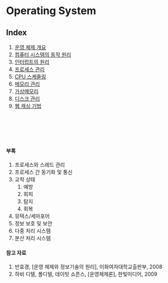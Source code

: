 # Operating System

## Index

1. [운영 체제 개요](folder/운영체제개요.md)
2. [컴퓨터 시스템의 동작 원리](folder/컴퓨터시스템의동작원리.md)
3. [인터럽트의 원리](folder/인터럽트의원리.md)
4. [프로세스 관리](folder/프로세스관리.md)
5. [CPU 스케줄링](folder/CPU스케줄링.md)
6. [메모리 관리](folder/메모리관리.md)
7. [가상메모리](folder/가상메모리.md)
8. [디스크 관리](folder/디스크관리.md)
9. [웹 캐싱 기법](folder/웹캐싱기법.md)



<br/><br/><br/><br/>

#### 부록
1. 프로세스와 스레드 관리
2. 프로세스 간 동기화 및 통신
3. 교착 상태
   1. 예방
   2. 회피
   3. 탐지
   4. 회복
4. 뮤텍스/세마포어
5. 정보 보호 및 보안
6. 다중 처리 시스템
7. 분산 처리 시스템


#### 참고 자료
1. 반효경, [운영 체제와 정보기술의 원리], 이화여자대학교출판부, 2008
2. 하비 디텔, 폴디텔, 데이빗 쇼픈스, [운영체제론], 한빛미디어, 2009


